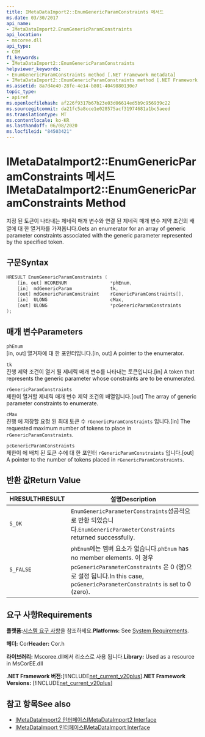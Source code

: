 ```yaml
---
title: IMetaDataImport2::EnumGenericParamConstraints 메서드
ms.date: 03/30/2017
api_name:
- IMetaDataImport2.EnumGenericParamConstraints
api_location:
- mscoree.dll
api_type:
- COM
f1_keywords:
- IMetaDataImport2::EnumGenericParamConstraints
helpviewer_keywords:
- EnumGenericParamConstraints method [.NET Framework metadata]
- IMetaDataImport2::EnumGenericParamConstraints method [.NET Framework metadata]
ms.assetid: 8a7d4e40-28fe-4e14-b801-4049880130e7
topic_type:
- apiref
ms.openlocfilehash: af226f9317b67b23e03d06614ed5b9c956939c22
ms.sourcegitcommit: da21fc5a8cce1e028575acf31974681a1bc5aeed
ms.translationtype: MT
ms.contentlocale: ko-KR
ms.lasthandoff: 06/08/2020
ms.locfileid: "84503421"
---
```

# <a name="imetadataimport2enumgenericparamconstraints-method"></a><span data-ttu-id="2c328-102">IMetaDataImport2::EnumGenericParamConstraints 메서드</span><span class="sxs-lookup"><span data-stu-id="2c328-102">IMetaDataImport2::EnumGenericParamConstraints Method</span></span>
<span data-ttu-id="2c328-103">지정 된 토큰이 나타내는 제네릭 매개 변수와 연결 된 제네릭 매개 변수 제약 조건의 배열에 대 한 열거자를 가져옵니다.</span><span class="sxs-lookup"><span data-stu-id="2c328-103">Gets an enumerator for an array of generic parameter constraints associated with the generic parameter represented by the specified token.</span></span>  
  
## <a name="syntax"></a><span data-ttu-id="2c328-104">구문</span><span class="sxs-lookup"><span data-stu-id="2c328-104">Syntax</span></span>  
  
```cpp  
HRESULT EnumGenericParamConstraints (  
    [in, out] HCORENUM                *phEnum,  
    [in]  mdGenericParam              tk,  
    [out] mdGenericParamConstraint    rGenericParamConstraints[],  
    [in]  ULONG                       cMax,  
    [out] ULONG                       *pcGenericParamConstraints  
);  
```  
  
## <a name="parameters"></a><span data-ttu-id="2c328-105">매개 변수</span><span class="sxs-lookup"><span data-stu-id="2c328-105">Parameters</span></span>  
 `phEnum`  
 <span data-ttu-id="2c328-106">[in, out] 열거자에 대 한 포인터입니다.</span><span class="sxs-lookup"><span data-stu-id="2c328-106">[in, out] A pointer to the enumerator.</span></span>  
  
 `tk`  
 <span data-ttu-id="2c328-107">진행   제약 조건이 열거 될 제네릭 매개 변수를 나타내는 토큰입니다.</span><span class="sxs-lookup"><span data-stu-id="2c328-107">[in]   A token that represents the generic parameter whose constraints are to be enumerated.</span></span>  
  
 `rGenericParamConstraints`  
 <span data-ttu-id="2c328-108">제한이 열거할 제네릭 매개 변수 제약 조건의 배열입니다.</span><span class="sxs-lookup"><span data-stu-id="2c328-108">[out] The array of generic parameter constraints to enumerate.</span></span>  
  
 `cMax`  
 <span data-ttu-id="2c328-109">진행   에 저장할 요청 된 최대 토큰 수 `rGenericParamConstraints` 입니다.</span><span class="sxs-lookup"><span data-stu-id="2c328-109">[in]   The requested maximum number of tokens to place in `rGenericParamConstraints`.</span></span>  
  
 `pcGenericParamConstraints`  
 <span data-ttu-id="2c328-110">제한이 에 배치 된 토큰 수에 대 한 포인터 `rGenericParamConstraints` 입니다.</span><span class="sxs-lookup"><span data-stu-id="2c328-110">[out] A pointer to the number of tokens placed in `rGenericParamConstraints`.</span></span>  
  
## <a name="return-value"></a><span data-ttu-id="2c328-111">반환 값</span><span class="sxs-lookup"><span data-stu-id="2c328-111">Return Value</span></span>  
  
|<span data-ttu-id="2c328-112">HRESULT</span><span class="sxs-lookup"><span data-stu-id="2c328-112">HRESULT</span></span>|<span data-ttu-id="2c328-113">설명</span><span class="sxs-lookup"><span data-stu-id="2c328-113">Description</span></span>|  
|-------------|-----------------|  
|`S_OK`|<span data-ttu-id="2c328-114">`EnumGenericParameterConstraints`성공적으로 반환 되었습니다.</span><span class="sxs-lookup"><span data-stu-id="2c328-114">`EnumGenericParameterConstraints` returned successfully.</span></span>|  
|`S_FALSE`|<span data-ttu-id="2c328-115">`phEnum`에는 멤버 요소가 없습니다.</span><span class="sxs-lookup"><span data-stu-id="2c328-115">`phEnum` has no member elements.</span></span> <span data-ttu-id="2c328-116">이 경우 `pcGenericParameterConstraints` 은 0 (영)으로 설정 됩니다.</span><span class="sxs-lookup"><span data-stu-id="2c328-116">In this case, `pcGenericParameterConstraints` is set to 0 (zero).</span></span>|  
  
## <a name="requirements"></a><span data-ttu-id="2c328-117">요구 사항</span><span class="sxs-lookup"><span data-stu-id="2c328-117">Requirements</span></span>  
 <span data-ttu-id="2c328-118">**플랫폼:**[시스템 요구 사항](../../get-started/system-requirements.md)을 참조하세요.</span><span class="sxs-lookup"><span data-stu-id="2c328-118">**Platforms:** See [System Requirements](../../get-started/system-requirements.md).</span></span>  
  
 <span data-ttu-id="2c328-119">**헤더:** Cor</span><span class="sxs-lookup"><span data-stu-id="2c328-119">**Header:** Cor.h</span></span>  
  
 <span data-ttu-id="2c328-120">**라이브러리:** Mscoree.dll에서 리소스로 사용 됩니다.</span><span class="sxs-lookup"><span data-stu-id="2c328-120">**Library:** Used as a resource in MsCorEE.dll</span></span>  
  
 <span data-ttu-id="2c328-121">**.NET Framework 버전:**[!INCLUDE[net_current_v20plus](../../../../includes/net-current-v20plus-md.md)]</span><span class="sxs-lookup"><span data-stu-id="2c328-121">**.NET Framework Versions:** [!INCLUDE[net_current_v20plus](../../../../includes/net-current-v20plus-md.md)]</span></span>  
  
## <a name="see-also"></a><span data-ttu-id="2c328-122">참고 항목</span><span class="sxs-lookup"><span data-stu-id="2c328-122">See also</span></span>

- [<span data-ttu-id="2c328-123">IMetaDataImport2 인터페이스</span><span class="sxs-lookup"><span data-stu-id="2c328-123">IMetaDataImport2 Interface</span></span>](imetadataimport2-interface.md)
- [<span data-ttu-id="2c328-124">IMetaDataImport 인터페이스</span><span class="sxs-lookup"><span data-stu-id="2c328-124">IMetaDataImport Interface</span></span>](imetadataimport-interface.md)
